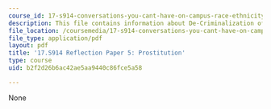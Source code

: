 ```yaml
---
course_id: 17-s914-conversations-you-cant-have-on-campus-race-ethnicity-gender-and-identity-spring-2012
description: This file contains information about De-Criminalization of prostitution.
file_location: /coursemedia/17-s914-conversations-you-cant-have-on-campus-race-ethnicity-gender-and-identity-spring-2012/b2f2d26b6ac42ae5aa9440c86fce5a58_MIT17_S914S12_prostitution1.pdf
file_type: application/pdf
layout: pdf
title: '17.S914 Reflection Paper 5: Prostitution'
type: course
uid: b2f2d26b6ac42ae5aa9440c86fce5a58

---
```

None